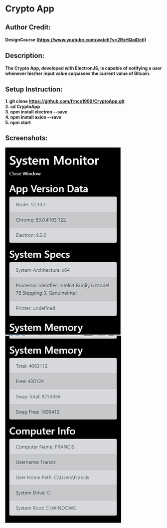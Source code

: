 # Crypto App
 ## Author Credit: 
 #### DesignCourse (https://www.youtube.com/watch?v=2RxHQoiDctI)
 ## Description: 
 #### The Crypto App, developed with ElectronJS, is capable of notifying a user whenever his/her input value surpasses the current value of Bitcoin.
 ## Setup Instruction:
   <b>1. git clone https://github.com/frncs1999/CryptoApp.git <br>
   2. cd CryptoApp<br>
   3. npm install electron --save<br>
   4. npm install axios --save<br>
   5. npm start<b>
 ## Screenshots:
 ![](https://github.com/frncs1999/SystemMonitor/blob/master/ss_01.png)
 ![](https://github.com/frncs1999/SystemMonitor/blob/master/ss_02.png)

